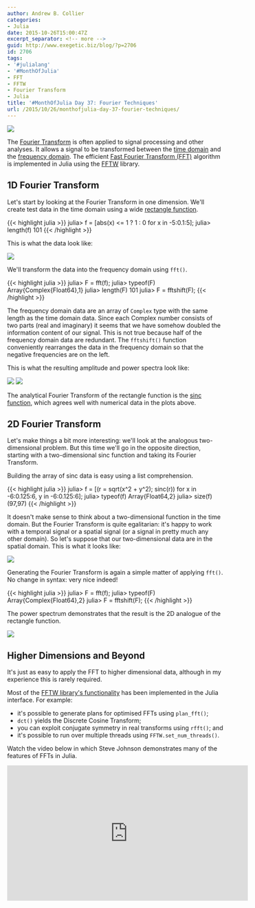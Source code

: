 ```yaml
---
author: Andrew B. Collier
categories:
- Julia
date: 2015-10-26T15:00:47Z
excerpt_separator: <!-- more -->
guid: http://www.exegetic.biz/blog/?p=2706
id: 2706
tags:
- '#julialang'
- '#MonthOfJulia'
- FFT
- FFTW
- Fourier Transform
- Julia
title: '#MonthOfJulia Day 37: Fourier Techniques'
url: /2015/10/26/monthofjulia-day-37-fourier-techniques/
---
```


<!--more-->

<img src="/img/2015/10/Julia-Logo-Fourier.png" >

The [Fourier Transform](https://en.wikipedia.org/wiki/Fourier_transform) is often applied to signal processing and other analyses. It allows a signal to be transformed between the [time domain](https://en.wikipedia.org/wiki/Time_domain) and the [frequency domain](https://en.wikipedia.org/wiki/Frequency_domain). The efficient [Fast Fourier Transform (FFT)](https://en.wikipedia.org/wiki/Fast_Fourier_transform) algorithm is implemented in Julia using the [FFTW](http://www.fftw.org/) library.

## 1D Fourier Transform

Let's start by looking at the Fourier Transform in one dimension. We'll create test data in the time domain using a wide [rectangle function](https://en.wikipedia.org/wiki/Rectangular_function).
  
{{< highlight julia >}}
julia> f = [abs(x) <= 1 ? 1 : 0 for x in -5:0.1:5];
julia> length(f)
101
{{< /highlight >}}
  
This is what the data look like:

<img src="/img/2015/10/signal-1D-time-domain.png" >
  
We'll transform the data into the frequency domain using `fft()`.
  
{{< highlight julia >}}
julia> F = fft(f);
julia> typeof(F)
Array{Complex{Float64},1}
julia> length(F)
101
julia> F = fftshift(F);
{{< /highlight >}}
  
The frequency domain data are an array of `Complex` type with the same length as the time domain data. Since each Complex number consists of two parts (real and imaginary) it seems that we have somehow doubled the information content of our signal. This is not true because half of the frequency domain data are redundant. The `fftshift()` function conveniently rearranges the data in the frequency domain so that the negative frequencies are on the left.

This is what the resulting amplitude and power spectra look like:

<img src="/img/2015/10/signal-1D-amplitude-spectrum-shifted.png" >

<img src="/img/2015/10/signal-1D-power-spectrum-shifted.png" >
  
The analytical Fourier Transform of the rectangle function is the [sinc function](https://en.wikipedia.org/wiki/Sinc_function), which agrees well with numerical data in the plots above.

## 2D Fourier Transform

Let's make things a bit more interesting: we'll look at the analogous two-dimensional problem. But this time we'll go in the opposite direction, starting with a two-dimensional sinc function and taking its Fourier Transform.

Building the array of sinc data is easy using a list comprehension.
  
{{< highlight julia >}}
julia> f = [(r = sqrt(x^2 + y^2); sinc(r)) for x in -6:0.125:6, y in -6:0.125:6];
julia> typeof(f)
Array{Float64,2}
julia> size(f)
(97,97)
{{< /highlight >}}
  
It doesn't make sense to think about a two-dimensional function in the time domain. But the Fourier Transform is quite egalitarian: it's happy to work with a temporal signal or a spatial signal (or a signal in pretty much any other domain). So let's suppose that our two-dimensional data are in the spatial domain. This is what it looks like:

<img src="/img/2015/10/function-2D-sinc.png" >

Generating the Fourier Transform is again a simple matter of applying `fft()`. No change in syntax: very nice indeed!
  
{{< highlight julia >}}
julia> F = fft(f);
julia> typeof(F)
Array{Complex{Float64},2}
julia> F = fftshift(F);
{{< /highlight >}}
  
The power spectrum demonstrates that the result is the 2D analogue of the rectangle function.

<img src="/img/2015/10/power-2D-sinc.png" >

## Higher Dimensions and Beyond

It's just as easy to apply the FFT to higher dimensional data, although in my experience this is rarely required.

Most of the [FFTW library's functionality](http://www.fftw.org/#features) has been implemented in the Julia interface. For example:

* it's possible to generate plans for optimised FFTs using `plan_fft()`; 
* `dct()` yields the Discrete Cosine Transform; 
* you can exploit conjugate symmetry in real transforms using `rfft()`; and 
* it's possible to run over multiple threads using `FFTW.set_num_threads()`.

Watch the video below in which Steve Johnson demonstrates many of the features of FFTs in Julia.

<iframe width="560" height="315" src="https://www.youtube.com/embed/1iBLaHGL1AM" frameborder="0" allowfullscreen></iframe>